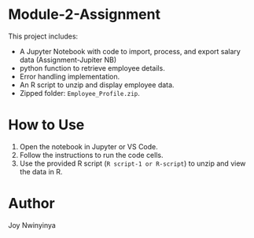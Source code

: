 # Module-2-Assignment
This project includes:
- A Jupyter Notebook with code to import, process, and export salary data (Assignment-Jupiter NB)
- python function to retrieve employee details.
- Error handling implementation.
- An R script to unzip and display employee data.
- Zipped folder: `Employee_Profile.zip`.
# How to Use
1. Open the notebook in Jupyter or VS Code.
2. Follow the instructions to run the code cells.
3. Use the provided R script (`R script-1 or R-script`) to unzip and view the data in R.
# Author
Joy Nwinyinya
